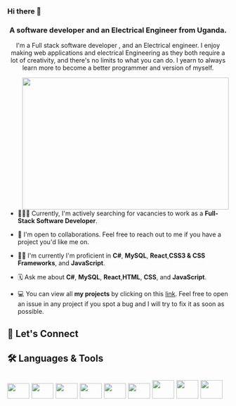 
### Hi there 👋


<h3 align="center">A software developer and an Electrical Engineer from Uganda.</h3>

<p align="center">I'm a Full stack software developer , and an Electrical engineer. I enjoy making web applications and electrical Engineering as they both require a lot of creativity, and there's no limits to what you can do. I yearn to always learn more to become a better programmer and version of myself.</p>

<img align="right" width="470px" height="300px" src="https://media.giphy.com/media/Ah3zHH7hvsSB2/giphy.gif">

- 👨🏽‍💻   Currently, I'm actively searching for vacancies to work as a  **Full-Stack Software Developer**.

- 👥   I'm open to collaborations. Feel free to reach out to me if you have a project you'd like me on.

- 🥷🏽   I'm currently I'm proficient in **C#**, **MySQL**, **React**,**CSS3 & CSS Frameworks**, and **JavaScript**.

- 🗓   Ask me about **C#**, **MySQL**, **React**,**HTML**, **CSS**, and **JavaScript**.

- 💻   You can view all **my projects** by clicking on this [link](https://github.com/yusufnviiri?tab=repositories). Feel free to open an issue in any project if you spot a bug and I will try to fix it as soon as possible.


<h2>📲  Let's Connect<h2>
 <a href="https://mobile.twitter.com/YNviiri">  
 </a>
 <a href="https://www.linkedin.com/in/yusuf-nviiri-8b4146206/">  
 </a>


 <h2>🛠 Languages & Tools<h2>
 <p align="left">
 <img height="35" width="50" src="https://cdn.jsdelivr.net/gh/devicons/devicon/icons/html5/html5-plain-wordmark.svg" />
 <img height="35" width="50" src="https://cdn.jsdelivr.net/gh/devicons/devicon/icons/css3/css3-plain-wordmark.svg" />
 <img height="35" width="50" src="https://cdn.jsdelivr.net/gh/devicons/devicon/icons/sass/sass-original.svg" />
 <img height="35" width="50" src="https://cdn.jsdelivr.net/gh/devicons/devicon/icons/gulp/gulp-plain.svg" />
 <img height="35" width="50" src="https://cdn.jsdelivr.net/gh/devicons/devicon/icons/javascript/javascript-plain.svg" />
 <img height="35" width="50" src="https://cdn.jsdelivr.net/gh/devicons/devicon/icons/git/git-original.svg" />
 <img height="42" width="50" src="https://cdn.jsdelivr.net/gh/devicons/devicon/icons/bootstrap/bootstrap-plain.svg" />
  <img height="42" width="50" src="https://icons8.com/icon/55205/c-sharp-logo" />
 <img height="42" width="50" src="https://icons8.com/icon/t3lRtmybvzBZ/mysql" />

                                                                                                                                           
 </p>


 
